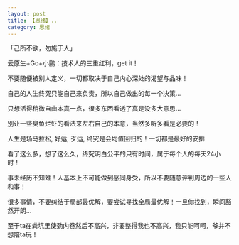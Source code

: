 ```yaml
---
layout: post
title: 【思绪】..
category: 思绪
---
```

<p>「己所不欲，勿施于人」</p>
<p>云原生+Go+小鹏：技术人的三重红利，get it！</p>
<p>不要随便被别人定义，一切都取决于自己内心深处的渴望与品味！</p>
<p>自己的人生终究只能自己来负责，所以自己做出的每一个决策...</p>
<p>只想活得稍微自由本真一点，很多东西看透了真是没多大意思...</p>
<p>别让一些臭鱼烂虾的看法来左右自己的本意，当然多听多看是必要的！</p>
<p>人生是场马拉松, 好运, 歹运, 终究是会均值回归的！一切都是最好的安排</p>
<p>看了这么多，想了这么久，终究明白公平的只有时间，属于每个人的每天24小时！</p>
<p>事未经历不知难！人基本上不可能做到感同身受，所以不要随意评判周边的一些人和事！</p>
<p>很多事情，不要纠结于局部最优解，要尝试寻找全局最优解！一旦你找到，瞬间豁然开朗...</p>
<p>至于ta在粪坑里使劲内卷然后不高兴，非要整得我也不高兴，我只能呵呵，爷并不想陪ta玩！</p>


  




